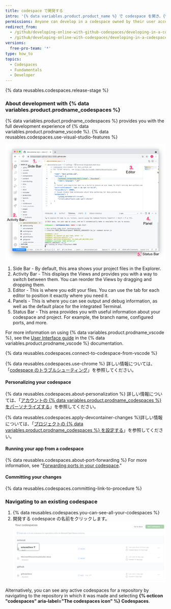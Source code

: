 ```yaml
---
title: codespace で開発する
intro: '{% data variables.product.product_name %} で codespace を開き、{% data variables.product.prodname_vscode %} の機能を使用して開発できます。'
permissions: Anyone can develop in a codespace owned by their user account.
redirect_from:
  - /github/developing-online-with-github-codespaces/developing-in-a-codespace
  - /github/developing-online-with-codespaces/developing-in-a-codespace
versions:
  free-pro-team: '*'
type: how_to
topics:
  - Codespaces
  - Fundamentals
  - Developer
---
```


{% data reusables.codespaces.release-stage %}

### About development with {% data variables.product.prodname_codespaces %}

{% data variables.product.prodname_codespaces %} provides you with the full development experience of {% data variables.product.prodname_vscode %}. {% data reusables.codespaces.use-visual-studio-features %}

![Codespace overview with annotations](/assets/images/help/codespaces/codespace-overview-annotated.png)

1. Side Bar - By default, this area shows your project files in the Explorer.
2. Activity Bar - This displays the Views and provides you with a way to switch between them. You can reorder the Views by dragging and dropping them.
3. Editor - This is where you edit your files. You can use the tab for each editor to position it exactly where you need it.
4. Panels - This is where you can see output and debug information, as well as the default place for the integrated Terminal.
5. Status Bar - This area provides you with useful information about your codespace and project. For example, the branch name, configured ports, and more.

For more information on using {% data variables.product.prodname_vscode %}, see the [User Interface guide](https://code.visualstudio.com/docs/getstarted/userinterface) in the {% data variables.product.prodname_vscode %} documentation.

{% data reusables.codespaces.connect-to-codespace-from-vscode %}

{% data reusables.codespaces.use-chrome %} 詳しい情報については、「[codespace のトラブルシューティング](/github/developing-online-with-codespaces/troubleshooting-your-codespace)」を参照してください。

#### Personalizing your codespace

{% data reusables.codespaces.about-personalization %} 詳しい情報については、「[アカウントの {% data variables.product.prodname_codespaces %} をパーソナライズする](/codespaces/setting-up-your-codespace/personalizing-codespaces-for-your-account)」を参照してください。

{% data reusables.codespaces.apply-devcontainer-changes %}詳しい情報については、「[プロジェクトの {% data variables.product.prodname_codespaces %} を設定する](/github/developing-online-with-codespaces/configuring-codespaces-for-your-project#apply-changes-to-your-configuration)」を参照してください。

#### Running your app from a codespace
{% data reusables.codespaces.about-port-forwarding %} For more information, see "[Forwarding ports in your codespace](/github/developing-online-with-codespaces/forwarding-ports-in-your-codespace)."

#### Committing your changes

{% data reusables.codespaces.committing-link-to-procedure %}

### Navigating to an existing codespace

1. {% data reusables.codespaces.you-can-see-all-your-codespaces %}
2. 開発する codespace の名前をクリックします。 ![codespace の名前](/assets/images/help/codespaces/click-name-codespace.png)

Alternatively, you can see any active codespaces for a repository by navigating to the repository in which it was made and selecting **{% octicon "codespaces" aria-label="The codespaces icon" %} Codespaces**.
